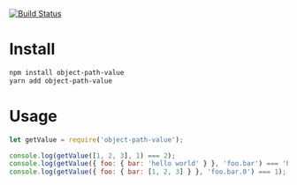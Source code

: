 [![Build Status](https://travis-ci.org/max107/object-path-value.svg?branch=master)](https://travis-ci.org/max107/object-path-value)

# Install

```bash
npm install object-path-value
yarn add object-path-value
```

# Usage

```javascript
let getValue = require('object-path-value');

console.log(getValue([1, 2, 3], 1) === 2);
console.log(getValue({ foo: { bar: 'hello world' } }, 'foo.bar') === 'hello world');
console.log(getValue({ foo: { bar: [1, 2, 3] } }, 'foo.bar.0') === 1);
```
